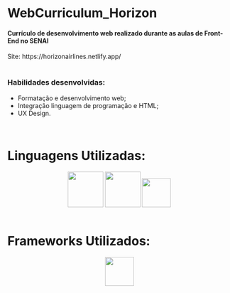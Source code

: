 # WebCurriculum_Horizon

<h4> Currículo de desenvolvimento web realizado durante as aulas de Front-End no SENAI </h4>
Site: https://horizonairlines.netlify.app/
<br>
<br>
<h3> Habilidades desenvolvidas: </h3>

* Formatação e desenvolvimento web;
* Integração linguagem de programação e HTML;
* UX Design.
<br>

# Linguagens Utilizadas:

<div align = "center">
  
  <img height = "80" src = "https://cdn-icons-png.flaticon.com/512/5968/5968267.png">
  <img height = "80" src = "https://cdn-icons-png.flaticon.com/512/5968/5968242.png">
  <img height = "65" src = "https://cdn-icons-png.flaticon.com/512/5968/5968292.png">
  
</div><br>

# Frameworks Utilizados:

<div align = "center" padding = "10px">
  
  <img height = "65" src = "https://cdn-icons-png.flaticon.com/512/5968/5968672.png">
  
</div>

